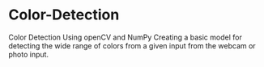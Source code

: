# Color-Detection
Color Detection Using openCV and NumPy
Creating a basic model for detecting the wide range of colors from a given input from the webcam or photo input.
